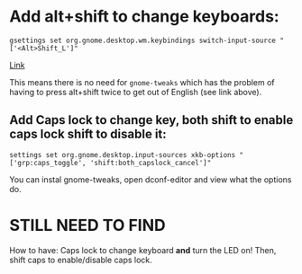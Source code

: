 # Add alt+shift to change keyboards:
~~~
gsettings set org.gnome.desktop.wm.keybindings switch-input-source "['<Alt>Shift_L']"
~~~
[Link](https://forum.manjaro.org/t/i-have-to-press-alt-shift-twice-for-switching-keyboard-layout/106637)

This means there is no need for ```gnome-tweaks``` which has the problem of having to press alt+shift twice to get out of English (see link above).

## Add Caps lock to change key, both shift to enable caps lock shift to disable it:

~~~
settings set org.gnome.desktop.input-sources xkb-options "['grp:caps_toggle', 'shift:both_capslock_cancel']"
~~~

You can instal gnome-tweaks, open dconf-editor and view what the options do.

# STILL NEED TO FIND

How to have: Caps lock to change keyboard **and** turn the LED on!
Then, shift caps to enable/disable caps lock.
